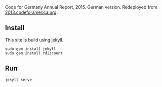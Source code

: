 Code for Germany Annual Report, 2015. German version. Redeployed from [2013.codeforamerica.org](https://github.com/codeforamerica/annual/releases/tag/2013).

Install
-------

This site is build using jekyll.

    sudo gem install jekyll
    sudo gem install rdiscount

Run
---

    jekyll serve
